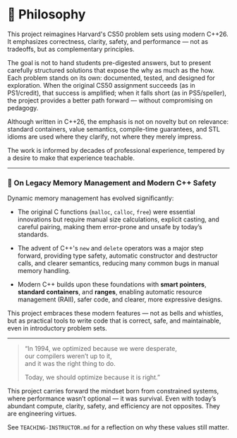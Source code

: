 # 🧠 Philosophy

This project reimagines Harvard's CS50 problem sets using modern C++26. It emphasizes correctness, clarity, safety, and performance — not as tradeoffs, but as complementary principles.

The goal is not to hand students pre-digested answers, but to present carefully structured solutions that expose the why as much as the how. Each problem stands on its own: documented, tested, and designed for exploration. When the original CS50 assignment succeeds (as in PS1/credit), that success is amplified; when it falls short (as in PS5/speller), the project provides a better path forward — without compromising on pedagogy.

Although written in C++26, the emphasis is not on novelty but on relevance: standard containers, value semantics, compile-time guarantees, and STL idioms are used where they clarify, not where they merely impress.

The work is informed by decades of professional experience, tempered by a desire to make that experience teachable.

---

### 💾 On Legacy Memory Management and Modern C++ Safety

Dynamic memory management has evolved significantly:

- The original C functions (`malloc`, `calloc`, `free`) were essential innovations but require manual size calculations, explicit casting, and careful pairing, making them error-prone and unsafe by today’s standards.

- The advent of C++'s `new` and `delete` operators was a major step forward, providing type safety, automatic constructor and destructor calls, and clearer semantics, reducing many common bugs in manual memory handling.

- Modern C++ builds upon these foundations with **smart pointers**, **standard containers**, and **ranges**, enabling automatic resource management (RAII), safer code, and clearer, more expressive designs.

This project embraces these modern features — not as bells and whistles, but as practical tools to write code that is correct, safe, and maintainable, even in introductory problem sets.

---

> “In 1994, we optimized because we were desperate,  
> our compilers weren’t up to it,  
> and it was the right thing to do.  
>
> Today, we should optimize because it is right.”

This project carries forward the mindset born from constrained systems, where performance wasn’t optional — it was survival. Even with today’s abundant compute, clarity, safety, and efficiency are not opposites. They are engineering virtues.

See `TEACHING-INSTRUCTOR.md` for a reflection on why these values still matter.
